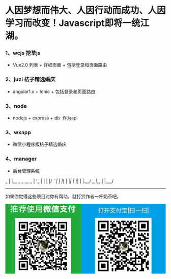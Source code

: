 # 人因梦想而伟大、人因行动而成功、人因学习而改变！Javascript即将一统江湖。

### 1、wcjs 挖草js
* Vue2.0 列表 + 详细页面 + 包括登录和页面路由
### 2、juzi 桔子精选婚庆
* angular1.x + Ionic + 包括登录和页面路由
### 3、node
* nodejs + express + db  作为api
### 3、wxapp 
* 微信小程序版桔子精选婚庆
### 4、manager 
* 后台管理系统

 _
| |__ _ _ __ _
| '_ \| | | |/ _` |
| |_) | |_| | (_| |
|_.__/ \__,_|\__, |
             |___/ 
             
-------
如果你觉得这些项目对你有帮助，就打赏作者一杯奶茶吧。

![donate](/juzi/web/donate.png)
